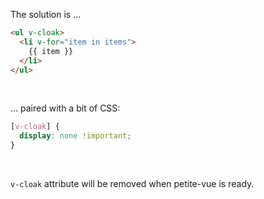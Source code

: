The solution is …

```html {1}
<ul v-cloak>
  <li v-for="item in items">
    {{ item }}
  </li>
</ul>
```

<br>

<v-click>

… paired with a bit of CSS:

```css
[v-cloak] {
  display: none !important;
}
```

</v-click>

<br>

<v-click>

`v-cloak` attribute will be removed when petite-vue is ready.

</v-click>

<!--
The solution:

* The `v-cloak` attribute
* Pair with a bit of JS
* Turns everything into progressive enhancement wonderland
-->
